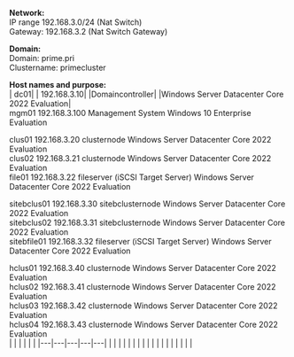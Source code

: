 **Network:**  
IP range 192.168.3.0/24 (Nat Switch)  
Gateway: 192.168.3.2 (Nat Switch Gateway)  

**Domain:**  
Domain: prime.pri  
Clustername: primecluster  

**Host names and purpose:**  
| dc01|		| 192.168.3.10|	|Domaincontroller|					|Windows Server Datacenter Core 2022 Evaluation|  
mgm01		192.168.3.100	Management System					Windows 10 Enterprise Evaluation  

clus01		192.168.3.20	clusternode							Windows Server Datacenter Core 2022 Evaluation  
clus02		192.168.3.21	clusternode							Windows Server Datacenter Core 2022 Evaluation  
file01		192.168.3.22	fileserver (iSCSI Target Server)	Windows Server Datacenter Core 2022 Evaluation  

sitebclus01	192.168.3.30	sitebclusternode					Windows Server Datacenter Core 2022 Evaluation  
sitebclus02	192.168.3.31	sitebclusternode					Windows Server Datacenter Core 2022 Evaluation  
sitebfile01	192.168.3.32	fileserver (iSCSI Target Server)	Windows Server Datacenter Core 2022 Evaluation  

hclus01		192.168.3.40	clusternode							Windows Server Datacenter Core 2022 Evaluation  
hclus02		192.168.3.41	clusternode							Windows Server Datacenter Core 2022 Evaluation  
hclus03		192.168.3.42	clusternode							Windows Server Datacenter Core 2022 Evaluation  
hclus04		192.168.3.43	clusternode							Windows Server Datacenter Core 2022 Evaluation  
|   |   |   |   |   |
|---|---|---|---|---|
|   |   |   |   |   |
|   |   |   |   |   |
|   |   |   |   |   |
